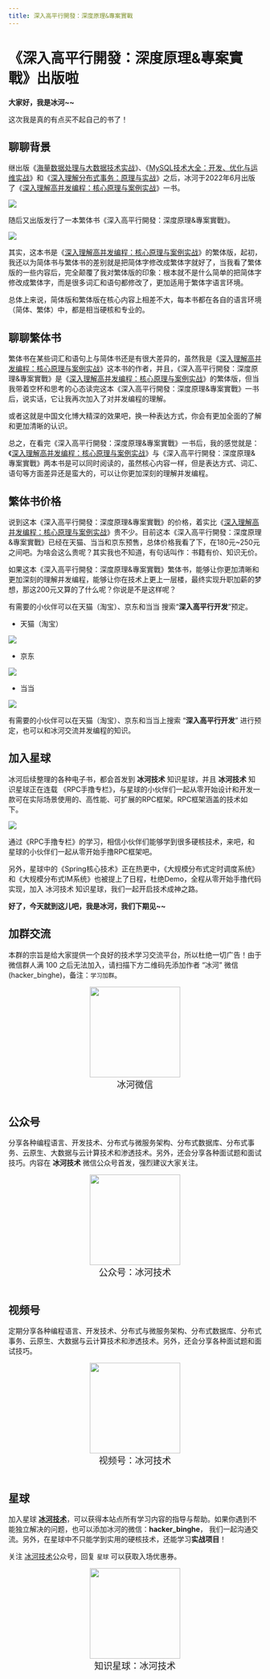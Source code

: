 ```yaml
---
title: 深入高平行開發：深度原理&專案實戰
---
```


# 《深入高平行開發：深度原理&專案實戰》出版啦

**大家好，我是冰河~~**

这次我是真的有点买不起自己的书了！

## 聊聊背景

继出版《[海量数据处理与大数据技术实战](https://binghe.blog.csdn.net/article/details/108271904)》、《[MySQL技术大全：开发、优化与运维实战](https://binghe.blog.csdn.net/article/details/111938297)》和《[深入理解分布式事务：原理与实战](https://binghe.blog.csdn.net/article/details/120882035)》之后，冰河于2022年6月出版了《[深入理解高并发编程：核心原理与案例实战](https://binghe.blog.csdn.net/article/details/125331636)》一书。

![](https://img-blog.csdnimg.cn/64d99020d9124201a8c42d3e3ca7e963.png)


随后又出版发行了一本繁体书《深入高平行開發：深度原理&專案實戰》。

![](https://img-blog.csdnimg.cn/06db1e7cf3bd441e9fa0c3e00009df60.png)


其实，这本书是《[深入理解高并发编程：核心原理与案例实战](https://binghe.blog.csdn.net/article/details/125331636)》的繁体版，起初，我还以为简体书与繁体书的差别就是把简体字修改成繁体字就好了，当我看了繁体版的一些内容后，完全颠覆了我对繁体版的印象：根本就不是什么简单的把简体字修改成繁体字，而是很多词汇和语句都修改了，更加适用于繁体字语言环境。

总体上来说，简体版和繁体版在核心内容上相差不大，每本书都在各自的语言环境（简体、繁体）中，都是相当硬核和专业的。

## 聊聊繁体书

繁体书在某些词汇和语句上与简体书还是有很大差异的，虽然我是《[深入理解高并发编程：核心原理与案例实战](https://binghe.blog.csdn.net/article/details/125331636)》这本书的作者，并且，《深入高平行開發：深度原理&專案實戰》是《[深入理解高并发编程：核心原理与案例实战](https://binghe.blog.csdn.net/article/details/125331636)》的繁体版，但当我带着空杯和思考的心态读完这本《深入高平行開發：深度原理&專案實戰》一书后，说实话，它让我再次加入了对并发编程的理解。

或者这就是中国文化博大精深的效果吧，换一种表达方式，你会有更加全面的了解和更加清晰的认识。

总之，在看完《深入高平行開發：深度原理&專案實戰》一书后，我的感觉就是：《[深入理解高并发编程：核心原理与案例实战](https://binghe.blog.csdn.net/article/details/125331636)》与《深入高平行開發：深度原理&專案實戰》两本书是可以同时阅读的，虽然核心内容一样，但是表达方式、词汇、语句等方面差异还是蛮大的，可以让你更加深刻的理解并发编程。

## 繁体书价格

说到这本《深入高平行開發：深度原理&專案實戰》的价格，着实比《[深入理解高并发编程：核心原理与案例实战](https://binghe.blog.csdn.net/article/details/125331636)》贵不少。目前这本《深入高平行開發：深度原理&專案實戰》已经在天猫、当当和京东预售，总体价格我看了下，在180元~250元之间吧。为啥会这么贵呢？其实我也不知道，有句话叫作：书籍有价、知识无价。

如果这本《深入高平行開發：深度原理&專案實戰》繁体书，能够让你更加清晰和更加深刻的理解并发编程，能够让你在技术上更上一层楼，最终实现升职加薪的梦想，那这200元又算的了什么呢？你说是不是这样呢？

有需要的小伙伴可以在天猫（淘宝）、京东和当当 搜索“**深入高平行开发**”预定。

* 天猫（淘宝）

![](https://img-blog.csdnimg.cn/e2e7548720b84f28aa6f986e0c6a5eb8.png)




* 京东

![](https://img-blog.csdnimg.cn/4c0b60927400423baf98b95e05b0005c.png)




* 当当

![](https://img-blog.csdnimg.cn/8b5298505d004b4f91cb70f687386888.png)




有需要的小伙伴可以在天猫（淘宝）、京东和当当上搜索 “**深入高平行开发**” 进行预定，也可以和冰河交流并发编程的知识。

## 加入星球

冰河后续整理的各种电子书，都会首发到 **冰河技术** 知识星球，并且 **冰河技术** 知识星球正在连载 《RPC手撸专栏》，与星球的小伙伴们一起从零开始设计和开发一款可在实际场景使用的、高性能、可扩展的RPC框架。RPC框架涵盖的技术如下。

![](https://img-blog.csdnimg.cn/3a114acd8d624867a40c177895fa12e6.png)


通过《RPC手撸专栏》的学习，相信小伙伴们能够学到很多硬核技术，来吧，和星球的小伙伴们一起从零开始手撸RPC框架吧。

另外，星球中的《Spring核心技术》正在热更中，《大规模分布式定时调度系统》和《大规模分布式IM系统》也被提上了日程，杜绝Demo，全程从零开始手撸代码实现，加入 冰河技术 知识星球，我们一起开启技术成神之路。

**好了，今天就到这儿吧，我是冰河，我们下期见~~**


## 加群交流

本群的宗旨是给大家提供一个良好的技术学习交流平台，所以杜绝一切广告！由于微信群人满 100 之后无法加入，请扫描下方二维码先添加作者 “冰河” 微信(hacker_binghe)，备注：`学习加群`。



<div align="center">
    <img src="https://binghe.gitcode.host/images/personal/hacker_binghe.jpg?raw=true" width="180px">
    <div style="font-size: 18px;">冰河微信</div>
    <br/>
</div>





## 公众号

分享各种编程语言、开发技术、分布式与微服务架构、分布式数据库、分布式事务、云原生、大数据与云计算技术和渗透技术。另外，还会分享各种面试题和面试技巧。内容在 **冰河技术** 微信公众号首发，强烈建议大家关注。

<div align="center">
    <img src="https://binghe.gitcode.host/images/personal/ice_wechat.jpg?raw=true" width="180px">
    <div style="font-size: 18px;">公众号：冰河技术</div>
    <br/>
</div>




## 视频号

定期分享各种编程语言、开发技术、分布式与微服务架构、分布式数据库、分布式事务、云原生、大数据与云计算技术和渗透技术。另外，还会分享各种面试题和面试技巧。

<div align="center">
    <img src="https://binghe.gitcode.host/images/personal/ice_video.png?raw=true" width="180px">
    <div style="font-size: 18px;">视频号：冰河技术</div>
    <br/>
</div>





## 星球

加入星球 **[冰河技术](http://m6z.cn/6aeFbs)**，可以获得本站点所有学习内容的指导与帮助。如果你遇到不能独立解决的问题，也可以添加冰河的微信：**hacker_binghe**， 我们一起沟通交流。另外，在星球中不只能学到实用的硬核技术，还能学习**实战项目**！

关注 [冰河技术](https://img-blog.csdnimg.cn/20210426115714643.jpg?raw=true)公众号，回复 `星球` 可以获取入场优惠券。

<div align="center">
    <img src="https://binghe.gitcode.host/images/personal/xingqiu.png?raw=true" width="180px">
    <div style="font-size: 18px;">知识星球：冰河技术</div>
    <br/>
</div>